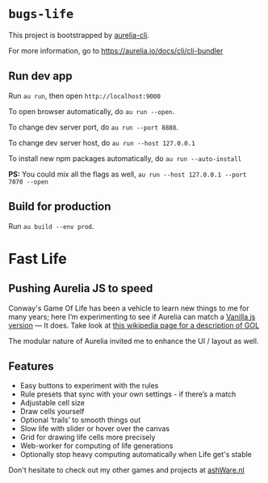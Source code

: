 # `bugs-life`

This project is bootstrapped by [aurelia-cli](https://github.com/aurelia/cli).

For more information, go to https://aurelia.io/docs/cli/cli-bundler

## Run dev app

Run `au run`, then open `http://localhost:9000`

To open browser automatically, do `au run --open`.

To change dev server port, do `au run --port 8888`.

To change dev server host, do `au run --host 127.0.0.1`

To install new npm packages automatically, do `au run --auto-install`

**PS:** You could mix all the flags as well, `au run --host 127.0.0.1 --port 7070 --open`

## Build for production

Run `au build --env prod`.

<h1>Fast Life</h1>
<h2>Pushing Aurelia JS to speed</h2>
<p>Conway's Game Of Life has been a vehicle to learn new things to me for many years; here I&rsquo;m experimenting to see if Aurelia can match a <a href="https://www.ashware.nl/graylife" target="_blank">Vanilla js version</a> &mdash; It does. Take look at <a href="https://nl.wikipedia.org/wiki/Game_of_Life" target="_blank">this wikipedia page for a description of GOL</a></p>
<p>The modular nature of Aurelia invited me to enhance the UI / layout as well.</p>
<h2>Features</h2>
<ul>
  <li>Easy buttons to experiment with the rules</li>
  <li>Rule presets that sync with your own settings - if there&rsquo;s a match</li>
  <li>Adjustable cell size</li>
  <li>Draw cells yourself</li>
  <li>Optional &lsquo;trails&rsquo; to smooth things out</li>
  <li>Slow life with slider or hover over the canvas</li>
  <li>Grid for drawing life cells more precisely</li>
  <li>Web-worker for computing of life generations</li>
  <li>Optionally stop heavy computing automatically when Life get's stable</li>
</ul>
<p>Don't hesitate to check out my other games and projects at <a href="https://www.ashware.nl" target="_blank">ashWare.nl</a></p>
